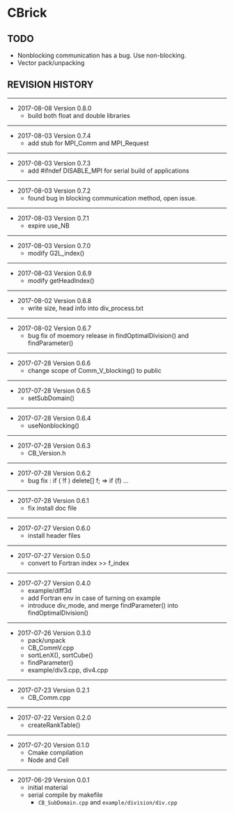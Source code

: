 # CBrick

## TODO
- Nonblocking communication has a bug. Use non-blocking.
- Vector pack/unpacking

## REVISION HISTORY

---
- 2017-08-08 Version 0.8.0
  - build both float and double libraries

---
- 2017-08-03 Version 0.7.4
  - add stub for MPI_Comm and MPI_Request


---
- 2017-08-03 Version 0.7.3
  - add #ifndef DISABLE_MPI for serial build of applications


---
- 2017-08-03 Version 0.7.2
  - found bug in blocking communication method, open issue.


---
- 2017-08-03 Version 0.7.1
  - expire use_NB


---
- 2017-08-03 Version 0.7.0
  - modify G2L_index()


---
- 2017-08-03 Version 0.6.9
  - modify getHeadIndex()


---
- 2017-08-02 Version 0.6.8
  - write size, head info into div_process.txt


---
- 2017-08-02 Version 0.6.7
  - bug fix of moemory release in findOptimalDivision() and findParameter()


---
- 2017-07-28 Version 0.6.6
  - change scope of Comm_V_blocking() to public


---
- 2017-07-28 Version 0.6.5
  - setSubDomain()


---
- 2017-07-28 Version 0.6.4
  - useNonblocking()


---
- 2017-07-28 Version 0.6.3
  - CB_Version.h


---
- 2017-07-28 Version 0.6.2
  - bug fix : if ( !f ) delete[] f; => if (f) ...


---
- 2017-07-28 Version 0.6.1
  - fix install doc file


---
- 2017-07-27 Version 0.6.0
  - install header files


---
- 2017-07-27 Version 0.5.0
  - convert to Fortran index >> f_index


---
- 2017-07-27 Version 0.4.0
  - example/diff3d
  - add Fortran env in case of turning on example
  - introduce div_mode, and merge findParameter() into findOptimalDivision()


---
- 2017-07-26 Version 0.3.0
  - pack/unpack
  - CB_CommV.cpp
  - sortLenX(), sortCube()
  - findParameter()
  - example/div3.cpp, div4.cpp


---
- 2017-07-23 Version 0.2.1
  - CB_Comm.cpp


---
- 2017-07-22 Version 0.2.0
  - createRankTable()

---
- 2017-07-20 Version 0.1.0
  - Cmake compilation
  - Node and Cell


---
- 2017-06-29 Version 0.0.1
  - initial material
  - serial compile by makefile
    - `CB_SubDomain.cpp` and `example/division/div.cpp`
